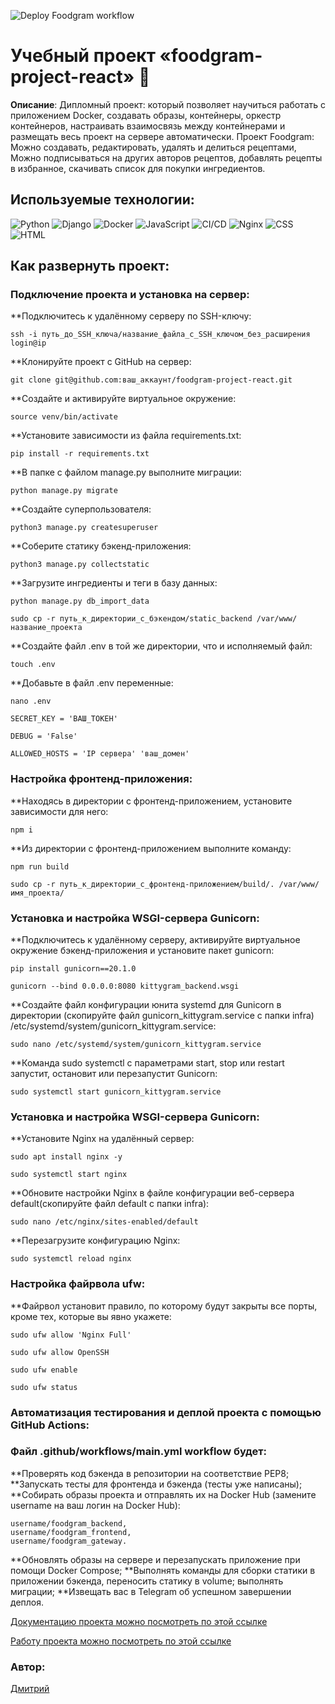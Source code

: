 
![Deploy Foodgram workflow](https://github.com/stekenergo/foodgram-project-react/actions/workflows/main.yml/badge.svg)

# Учебный проект «foodgram-project-react» :monocle_face:

**Описание**: Дипломный проект: который позволяет научиться 
работать с приложением Docker, создавать образы, контейнеры, оркестр контейнеров,
настраивать взаимосвязь между контейнерами и размещать весь проект на сервере автоматически. 
Проект Foodgram:
Можно создавать, редактировать, удалять и делиться рецептами, Можно подписываться на других
авторов рецептов, добавлять рецепты в избранное, скачивать список для покупки ингредиентов.


## Используемые технологии:

![Python](https://img.shields.io/badge/Python-3776AB?style=for-the-badge&logo=python&logoColor=white)
![Django](https://img.shields.io/badge/Django-092E20?style=for-the-badge&logo=django&logoColor=white)
![Docker](https://user-images.githubusercontent.com/25181517/117207330-263ba280-adf4-11eb-9b97-0ac5b40bc3be.png)
![JavaScript](https://img.shields.io/badge/JavaScript-F7DF1E?style=for-the-badge&logo=javascript&logoColor=black)
![CI/CD](https://user-images.githubusercontent.com/25181517/183868728-b2e11072-00a5-47e2-8a4e-4ebbb2b8c554.png)
![Nginx](https://user-images.githubusercontent.com/25181517/183345125-9a7cd2e6-6ad6-436f-8490-44c903bef84c.png)
![CSS](https://img.shields.io/badge/CSS-239120?&style=for-the-badge&logo=css3&logoColor=white)
![HTML](https://img.shields.io/badge/HTML-239120?style=for-the-badge&logo=html5&logoColor=white)


## Как развернуть проект:
### Подключение проекта и установка на сервер:
**Подключитесь к удалённому серверу по SSH-ключу:
```
ssh -i путь_до_SSH_ключа/название_файла_с_SSH_ключом_без_расширения login@ip
```
**Клонируйте проект с GitHub на сервер:
```
git clone git@github.com:ваш_аккаунт/foodgram-project-react.git
```
**Создайте и активируйте виртуальное окружение:
```
source venv/bin/activate
```
**Установите зависимости из файла requirements.txt:
```
pip install -r requirements.txt
```
**В папке с файлом manage.py выполните миграции:
```
python manage.py migrate
```
**Создайте суперпользователя:
```
python3 manage.py createsuperuser
```
**Соберите статику бэкенд-приложения:
```
python3 manage.py collectstatic
```
**Загрузите ингредиенты и теги в базу данных:
```
python manage.py db_import_data
```
```
sudo cp -r путь_к_директории_с_бэкендом/static_backend /var/www/название_проекта
```

**Создайте файл .env в той же директории, что и исполняемый файл:
```
touch .env
```
**Добавьте в файл .env переменные:
```
nano .env
```
```
SECRET_KEY = 'ВАШ_ТОКЕН'
```
```
DEBUG = 'False'
```
```
ALLOWED_HOSTS = 'IP сервера' 'ваш_домен'
```
### Настройка фронтенд-приложения:
**Находясь в директории с фронтенд-приложением, установите зависимости для него:
```
npm i
```
**Из директории с фронтенд-приложением выполните команду:
```
npm run build
```
```
sudo cp -r путь_к_директории_с_фронтенд-приложением/build/. /var/www/имя_проекта/
```
### Установка и настройка WSGI-сервера Gunicorn:
**Подключитесь к удалённому серверу, активируйте виртуальное окружение бэкенд-приложения и установите пакет gunicorn:
```
pip install gunicorn==20.1.0
```
```
gunicorn --bind 0.0.0.0:8080 kittygram_backend.wsgi
```
**Создайте файл конфигурации юнита systemd для Gunicorn в директории (скопируйте файл gunicorn_kittygram.service с папки infra) /etc/systemd/system/gunicorn_kittygram.service:
```
sudo nano /etc/systemd/system/gunicorn_kittygram.service
```
**Команда sudo systemctl с параметрами start, stop или restart запустит, остановит или перезапустит Gunicorn:
```
sudo systemctl start gunicorn_kittygram.service
```
### Установка и настройка WSGI-сервера Gunicorn:
**Установите Nginx на удалённый сервер:
```
sudo apt install nginx -y
```
```
sudo systemctl start nginx
```
**Обновите настройки Nginx в файле конфигурации веб-сервера default(скопируйте файл default с папки infra):
```
sudo nano /etc/nginx/sites-enabled/default
```
**Перезагрузите конфигурацию Nginx:
```
sudo systemctl reload nginx
```
### Настройка файрвола ufw:
**Файрвол установит правило, по которому будут закрыты все порты, кроме тех, которые вы явно укажете:
```
sudo ufw allow 'Nginx Full'
```
```
sudo ufw allow OpenSSH
```
```
sudo ufw enable
```
```
sudo ufw status
```
### Автоматизация тестирования и деплой проекта с помощью GitHub Actions:
### Файл .github/workflows/main.yml workflow будет:
**Проверять код бэкенда в репозитории на соответствие PEP8;
**Запускать тесты для фронтенда и бэкенда (тесты уже написаны);
**Собирать образы проекта и отправлять их на Docker Hub (замените username на ваш логин на Docker Hub):
```
username/foodgram_backend,
username/foodgram_frontend,
username/foodgram_gateway.
```
**Обновлять образы на сервере и перезапускать приложение при помощи Docker Compose;
**Выполнять команды для сборки статики в приложении бэкенда, переносить статику в volume; выполнять миграции;
**Извещать вас в Telegram об успешном завершении деплоя.

[Документацию проекта можно посмотреть по этой ссылке](https://foodgramdesk.sytes.net/api/docs/)

[Работу проекта можно посмотреть по этой ссылке](https://foodgramdesk.sytes.net)

### Автор: 
[Дмитрий](https://github.com/stekenergo)

